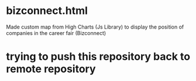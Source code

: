 # bizconnect.html
Made custom map from High Charts (Js Library)  to display the position of companies in the career fair (Bizconnect)


# trying to push this repository back to remote repository

